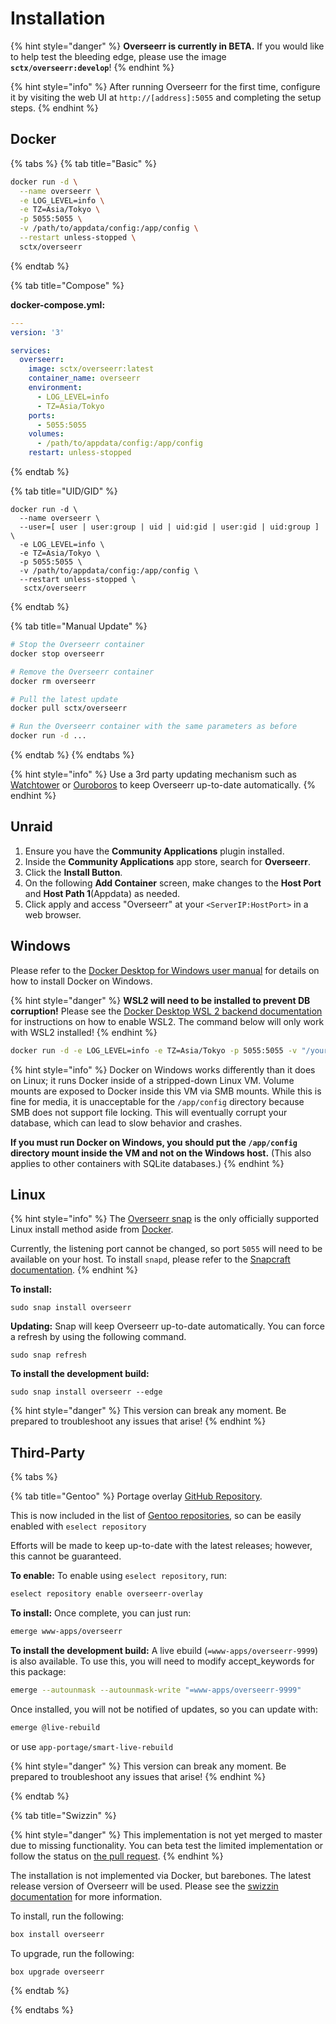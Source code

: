 # Installation

{% hint style="danger" %}
**Overseerr is currently in BETA.** If you would like to help test the bleeding edge, please use the image **`sctx/overseerr:develop`**!
{% endhint %}

{% hint style="info" %}
After running Overseerr for the first time, configure it by visiting the web UI at `http://[address]:5055` and completing the setup steps.
{% endhint %}

## Docker

{% tabs %}
{% tab title="Basic" %}

```bash
docker run -d \
  --name overseerr \
  -e LOG_LEVEL=info \
  -e TZ=Asia/Tokyo \
  -p 5055:5055 \
  -v /path/to/appdata/config:/app/config \
  --restart unless-stopped \
  sctx/overseerr
```

{% endtab %}

{% tab title="Compose" %}

**docker-compose.yml:**

```yaml
---
version: '3'

services:
  overseerr:
    image: sctx/overseerr:latest
    container_name: overseerr
    environment:
      - LOG_LEVEL=info
      - TZ=Asia/Tokyo
    ports:
      - 5055:5055
    volumes:
      - /path/to/appdata/config:/app/config
    restart: unless-stopped
```

{% endtab %}

{% tab title="UID/GID" %}

```text
docker run -d \
  --name overseerr \
  --user=[ user | user:group | uid | uid:gid | user:gid | uid:group ] \
  -e LOG_LEVEL=info \
  -e TZ=Asia/Tokyo \
  -p 5055:5055 \
  -v /path/to/appdata/config:/app/config \
  --restart unless-stopped \
   sctx/overseerr
```

{% endtab %}

{% tab title="Manual Update" %}

```bash
# Stop the Overseerr container
docker stop overseerr

# Remove the Overseerr container
docker rm overseerr

# Pull the latest update
docker pull sctx/overseerr

# Run the Overseerr container with the same parameters as before
docker run -d ...
```

{% endtab %}
{% endtabs %}

{% hint style="info" %}
Use a 3rd party updating mechanism such as [Watchtower](https://github.com/containrrr/watchtower) or [Ouroboros](https://github.com/pyouroboros/ouroboros) to keep Overseerr up-to-date automatically.
{% endhint %}

## Unraid

1. Ensure you have the **Community Applications** plugin installed.
2. Inside the **Community Applications** app store, search for **Overseerr**.
3. Click the **Install Button**.
4. On the following **Add Container** screen, make changes to the **Host Port** and **Host Path 1**\(Appdata\) as needed.
5. Click apply and access "Overseerr" at your `<ServerIP:HostPort>` in a web browser.

## Windows

Please refer to the [Docker Desktop for Windows user manual](https://docs.docker.com/docker-for-windows/) for details on how to install Docker on Windows.

{% hint style="danger" %}
**WSL2 will need to be installed to prevent DB corruption!** Please see the [Docker Desktop WSL 2 backend documentation](https://docs.docker.com/docker-for-windows/wsl/) for instructions on how to enable WSL2. The command below will only work with WSL2 installed!
{% endhint %}

```bash
docker run -d -e LOG_LEVEL=info -e TZ=Asia/Tokyo -p 5055:5055 -v "/your/path/here:/app/config" --restart unless-stopped sctx/overseerr
```

{% hint style="info" %}
Docker on Windows works differently than it does on Linux; it runs Docker inside of a stripped-down Linux VM. Volume mounts are exposed to Docker inside this VM via SMB mounts. While this is fine for media, it is unacceptable for the `/app/config` directory because SMB does not support file locking. This will eventually corrupt your database, which can lead to slow behavior and crashes.

**If you must run Docker on Windows, you should put the `/app/config` directory mount inside the VM and not on the Windows host.** (This also applies to other containers with SQLite databases.)
{% endhint %}

## Linux

{% hint style="info" %}
The [Overseerr snap](https://snapcraft.io/overseerr) is the only officially supported Linux install method aside from [Docker](#docker).

Currently, the listening port cannot be changed, so port `5055` will need to be available on your host. To install `snapd`, please refer to the [Snapcraft documentation](https://snapcraft.io/docs/installing-snapd).
{% endhint %}

**To install:**

```
sudo snap install overseerr
```

**Updating:**
Snap will keep Overseerr up-to-date automatically. You can force a refresh by using the following command.

```
sudo snap refresh
```

**To install the development build:**

```
sudo snap install overseerr --edge
```

{% hint style="danger" %}
This version can break any moment. Be prepared to troubleshoot any issues that arise!
{% endhint %}

## Third-Party

{% tabs %}

{% tab title="Gentoo" %}
Portage overlay [GitHub Repository](https://github.com/chriscpritchard/overseerr-overlay).

This is now included in the list of [Gentoo repositories](https://overlays.gentoo.org/), so can be easily enabled with `eselect repository`

Efforts will be made to keep up-to-date with the latest releases; however, this cannot be guaranteed.

**To enable:**
To enable using `eselect repository`, run:

```bash
eselect repository enable overseerr-overlay
```

**To install:**
Once complete, you can just run:

```bash
emerge www-apps/overseerr
```

**To install the development build:**
A live ebuild (`=www-apps/overseerr-9999`) is also available. To use this, you will need to modify accept_keywords for this package:

```bash
emerge --autounmask --autounmask-write "=www-apps/overseerr-9999"
```

Once installed, you will not be notified of updates, so you can update with:

```bash
emerge @live-rebuild
```

or use `app-portage/smart-live-rebuild`

{% hint style="danger" %}
This version can break any moment. Be prepared to troubleshoot any issues that arise!
{% endhint %}

{% endtab %}

{% tab title="Swizzin" %}

{% hint style="danger" %}
This implementation is not yet merged to master due to missing functionality. You can beta test the limited implementation or follow the status on [the pull request](https://github.com/swizzin/swizzin/pull/567).
{% endhint %}

The installation is not implemented via Docker, but barebones. The latest release version of Overseerr will be used.
Please see the [swizzin documentation](https://swizzin.ltd/applications/overseerr) for more information.

To install, run the following:

```bash
box install overseerr
```

To upgrade, run the following:

```bash
box upgrade overseerr
```

{% endtab %}

{% endtabs %}
